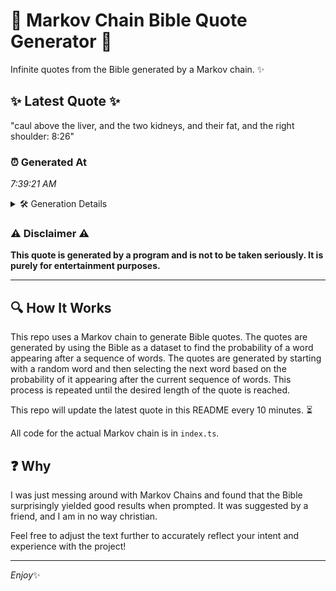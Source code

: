 # 📖 Markov Chain Bible Quote Generator 📖

Infinite quotes from the Bible generated by a Markov chain. ✨

## ✨ Latest Quote ✨
"caul above the liver, and the two kidneys, and their fat, and the right shoulder: 8:26"

### ⏰ Generated At
*7:39:21 AM*

<details>
    <summary>🛠️ Generation Details</summary>
    <p>
        <strong>🌱 Seed:</strong> caul<br>
        <strong>🔄 Iterations:</strong> 15<br>
        <strong>📜 Context History:</strong><br>[ caul ]: above<br>[ caul, above ]: the<br>[ caul, above, the ]: liver,<br>[ caul, above, the, liver, ]: and<br>[ caul, above, the, liver,, and ]: the<br>[ caul, above, the, liver,, and, the ]: two<br>[ above, the, liver,, and, the, two ]: kidneys,<br>[ the, liver,, and, the, two, kidneys, ]: and<br>[ liver,, and, the, two, kidneys,, and ]: their<br>[ and, the, two, kidneys,, and, their ]: fat,<br>[ the, two, kidneys,, and, their, fat, ]: and<br>[ two, kidneys,, and, their, fat,, and ]: the<br>[ kidneys,, and, their, fat,, and, the ]: right<br>[ and, their, fat,, and, the, right ]: shoulder:<br>[ their, fat,, and, the, right, shoulder: ]: 8:26<br>
    </p>
</details>

### ⚠️ Disclaimer ⚠️
**This quote is generated by a program and is not to be taken seriously. It is purely for entertainment purposes.**

---

## 🔍 How It Works

This repo uses a Markov chain to generate Bible quotes. The quotes are generated by using the Bible as a dataset to find the probability of a word appearing after a sequence of words. The quotes are generated by starting with a random word and then selecting the next word based on the probability of it appearing after the current sequence of words. This process is repeated until the desired length of the quote is reached.

This repo will update the latest quote in this README every 10 minutes. ⏳

All code for the actual Markov chain is in `index.ts`.

## ❓ Why

I was just messing around with Markov Chains and found that the Bible surprisingly yielded good results when prompted. 
It was suggested by a friend, and I am in no way christian.

Feel free to adjust the text further to accurately reflect your intent and experience with the project!

---

*Enjoy*✨

